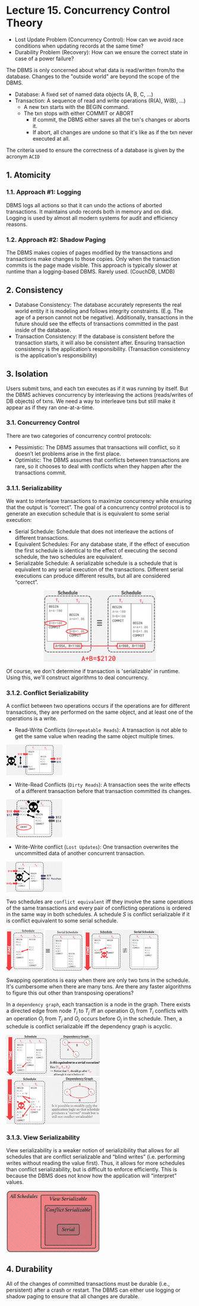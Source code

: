 # Lecture 15. Concurrency Control Theory

- Lost Update Problem (Concurrency Control): How can we avoid race conditions when updating records at the same time?
- Durability Problem (Recovery): How can we ensure the correct state in case of a power failure?


The DBMS is only concerned about what data is read/written from/to the database. Changes to the "outside world" are beyond the scope of the DBMS.

- Database: A fixed set of named data objects (A, B, C, ...)
- Transaction: A sequence of read and write operations (R(A), W(B), ...)
  - A new txn starts with the BEGIN command.
  - The txn stops with either COMMIT or ABORT
    - If commit, the DBMS either saves all the txn's changes or aborts it.
    - If abort, all changes are undone so that it's like as if the txn never executed at all.


The criteria used to ensure the correctness of a database is given by the acronym `ACID`

## 1. Atomicity

### 1.1. Approach #1: Logging

DBMS logs all actions so that it can undo the actions of aborted transactions. It maintains undo records both
in memory and on disk. Logging is used by almost all modern systems for audit and efficiency reasons.


### 1.2. Approach #2: Shadow Paging

The DBMS makes copies of pages modified by the transactions and transactions make changes to those
copies. Only when the transaction commits is the page made visible. This approach is typically slower at
runtime than a logging-based DBMS. Rarely used. (CouchDB, LMDB)


## 2. Consistency

- Database Consistency: The database accurately represents the real world entity it is modeling and follows
integrity constraints. (E.g. The age of a person cannot not be negative). Additionally, transactions in the
future should see the effects of transactions committed in the past inside of the database.
- Transaction Consistency: If the database is consistent before the transaction starts, it will also be consistent 
after. Ensuring transaction consistency is the application’s responsibility. (Transaction consistency is the application's responsibility)

## 3. Isolation

Users submit txns, and each txn executes as if it was running by itself. But the DBMS achieves concurrency by
interleaving the actions (reads/writes of DB objects) of txns. We need a way to interleave txns but still make it appear as if they ran one-at-a-time.

### 3.1. Concurrency Control

There are two categories of concurrency control protocols:
- Pessimistic: The DBMS assumes that transactions will conflict, so it doesn’t let problems arise in the
first place.
- Optimistic: The DBMS assumes that conflicts between transactions are rare, so it chooses to deal
with conflicts when they happen after the transactions commit.

### 3.1.1. Serializability

We want to interleave transactions to maximize concurrency while ensuring that the output is “correct”. The goal of a concurrency control protocol is to generate an execution schedule that is is equivalent to some serial execution:

- Serial Schedule: Schedule that does not interleave the actions of different transactions.
- Equivalent Schedules: For any database state, if the effect of execution the first schedule is identical
to the effect of executing the second schedule, the two schedules are equivalent.
- Serializable Schedule: A serializable schedule is a schedule that is equivalent to any serial execution
of the transactions. Different serial executions can produce different results, but all are considered
“correct”.

<p align="center">
    <img src="img/l15_1.PNG" width="60%" />
</p>

Of course, we don't determine if transaction is 'serializable' in runtime. Using this, we'll construct algorithms to deal concurrency.

### 3.1.2. Conflict Serializability

A conflict between two operations occurs if the operations are for different transactions, they are performed
on the same object, and at least one of the operations is a write.

- Read-Write Conflicts (`Unrepeatable Reads`): A transaction is not able to get the same value when
reading the same object multiple times. 

<img src="img/l15_2.PNG" width="30%" />

- Write-Read Conflicts (`Dirty Reads`): A transaction sees the write effects of a different transaction
before that transaction committed its changes.

<img src="img/l15_3.PNG" width="30%" />

- Write-Write conflict (`Lost Updates`): One transaction overwrites the uncommitted data of another
concurrent transaction.

<img src="img/l15_4.PNG" width="30%" />


Two schedules are `conflict equivalent` iff they involve the same operations of the same transactions and
every pair of conflicting operations is ordered in the same way in both schedules. A schedule $S$ is conflict
serializable if it is conflict equivalent to some serial schedule.

<img src="img/l15_cs1.PNG" width="20%" />
<img src="img/l15_cs2.PNG" width="20%" />

<img src="img/l15_cs3.PNG" width="40%" />


Swapping operations is easy when there are only two txns in the schedule. It's cumbersome when there are many txns.
Are there any faster algorithms to figure this out other than transposing operations?

In a `dependency graph`, each transaction is a node in the graph. There exists a directed edge from node $T_i$
to $T_j$ iff an operation $O_i$ from $T_i$ conflicts with an operation $O_j$ from $T_j$ and $O_i$ occurs before $O_j$ in the schedule. Then, a schedule is conflict serializable iff the dependency graph is acyclic.

<img src="img/l15_dg1.PNG" width="50%" />

<img src="img/l15_dg2.PNG" width="50%" />

### 3.1.3. View Serializability

View serializability is a weaker notion of serializibility that allows for all schedules that are conflict serializable and “blind writes” (i.e. performing writes without reading the value first). Thus, it allows for more
schedules than conflict serializability, but is difficult to enforce efficiently. This is because the DBMS does
not know how the application will “interpret” values.

<img src="img/l15_sum.PNG" width="50%" />


## 4. Durability

All of the changes of committed transactions must be durable (i.e., persistent) after a crash or restart. The
DBMS can either use logging or shadow paging to ensure that all changes are durable.
